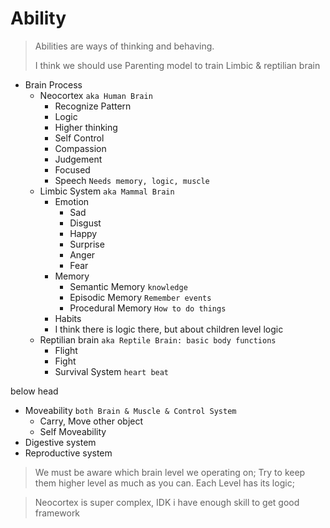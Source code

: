 # Ability
> Abilities are ways of thinking and behaving.
> 
> I think we should use Parenting model to train Limbic & reptilian brain

- Brain Process
  - Neocortex `aka Human Brain`
    - Recognize Pattern
    - Logic
    - Higher thinking
    - Self Control
    - Compassion
    - Judgement
    - Focused
    - Speech `Needs memory, logic, muscle`
  - Limbic System `aka Mammal Brain`
    - Emotion
      - Sad
      - Disgust
      - Happy
      - Surprise
      - Anger
      - Fear
    - Memory
      - Semantic Memory `knowledge`
      - Episodic Memory `Remember events`
      - Procedural Memory `How to do things`
    - Habits
    - I think there is logic there, but about children level logic
  - Reptilian brain `aka Reptile Brain: basic body functions`
    - Flight
    - Fight
    - Survival System `heart beat`

below head
- Moveability `both Brain & Muscle & Control System`
  - Carry, Move other object
  - Self Moveability
- Digestive system
- Reproductive system

> We must be aware which brain level we operating on; Try to keep them higher level as much as you can. Each Level has its logic;

> Neocortex is super complex, IDK i have enough skill to get good framework